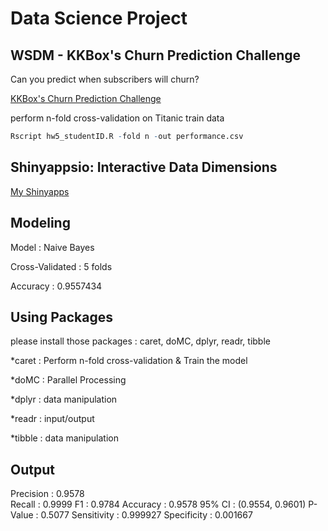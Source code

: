 # Data Science Project

## WSDM - KKBox's Churn Prediction Challenge

Can you predict when subscribers will churn?

[KKBox's Churn Prediction Challenge](https://www.kaggle.com/c/kkbox-churn-prediction-challenge)

perform n-fold cross-validation on Titanic train data

```R
Rscript hw5_studentID.R -fold n -out performance.csv
```

## Shinyappsio: Interactive Data Dimensions

[My Shinyapps](https://olyma1122.shinyapps.io/proj/)


## Modeling

Model : Naive Bayes 

Cross-Validated : 5 folds 

Accuracy : 0.9557434


## Using Packages

please install those packages : caret, doMC, dplyr, readr, tibble

*caret : Perform n-fold cross-validation & Train the model

*doMC : Parallel Processing

*dplyr : data manipulation

*readr : input/output

*tibble : data manipulation

## Output

Precision : 0.9578  
Recall : 0.9999
F1 : 0.9784 
Accuracy : 0.9578
95% CI : (0.9554, 0.9601)
P-Value : 0.5077 
Sensitivity : 0.999927 
Specificity : 0.001667 
